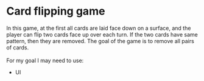 Card flipping game
====

In this game, at the first all cards are laid face down on a surface, and the player can flip two cards face up over each turn. If the two cards have same pattern, then they are removed. The goal of the game is to remove all pairs of cards.
<br>
<br>
For my goal I may need to use:
* UI


